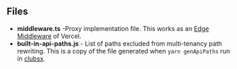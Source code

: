 ## Files

- **middleware.ts** -Proxy implementation file. This works as an [Edge Middleware](https://vercel.com/docs/functions/edge-middleware) of Vercel.
- **built-in-api-paths.js** - List of paths excluded from multi-tenancy path rewriting. This is a copy of the file generated when `yarn genApiPaths` run in [clubsx](https://github.com/dev-protocol/clubsx).

